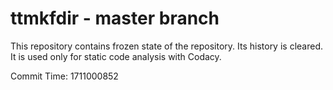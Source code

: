 # ttmkfdir - master branch

This repository contains frozen state of the repository.
Its history is cleared. It is used only for static code
analysis with Codacy.

Commit Time: 1711000852